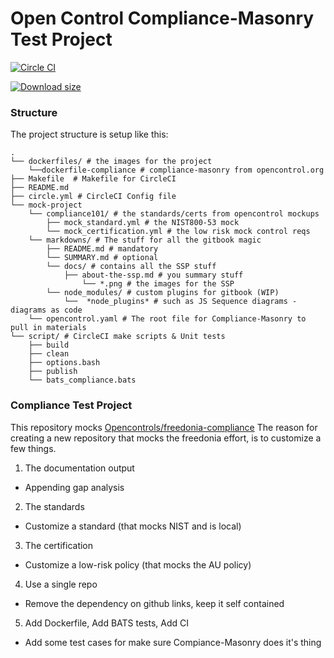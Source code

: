 # Open Control Compliance-Masonry Test Project

[![Circle CI](https://circleci.com/gh/cleanerbot/compliance.png?style=shield&circletoken=f426e413f206dc447eea29b759fd65c4c40a7904)](https://circleci.com/gh/cleanerbot/compliance/tree/master 'View CI builds')

[![Download size](https://images.microbadger.com/badges/image/sometheycallme/compliance.svg)](http://microbadger.com/images/sometheycallme/compliance "View on microbadger.com")


### Structure

The project structure is setup like this:

```
.
└── dockerfiles/ # the images for the project
    └──dockerfile-compliance # compliance-masonry from opencontrol.org
├── Makefile  # Makefile for CircleCI
├── README.md 
├── circle.yml # CircleCI Config file
└── mock-project
    └── compliance101/ # the standards/certs from opencontrol mockups
        ├── mock_standard.yml # the NIST800-53 mock
        └── mock_certification.yml # the low risk mock control reqs   
    └── markdowns/ # The stuff for all the gitbook magic
        ├── README.md # mandatory
        └── SUMMARY.md # optional 
	    └── docs/ # contains all the SSP stuff
	        ├── about-the-ssp.md # you summary stuff
                └── *.png # the images for the SSP
        └── node_modules/ # custom plugins for gitbook (WIP)
            └──  *node_plugins* # such as JS Sequence diagrams - diagrams as code 
    └── opencontrol.yaml # The root file for Compliance-Masonry to pull in materials
└── script/ # CircleCI make scripts & Unit tests
    ├── build
    ├── clean
    ├── options.bash
    ├── publish
    └── bats_compliance.bats 
```


### Compliance Test Project

This repository mocks [Opencontrols/freedonia-compliance](https://github.com/opencontrol)  The reason for creating a new repository that mocks the freedonia effort, is to customize a few things.

1) The documentation output

- Appending gap analysis

2) The standards

- Customize a standard (that mocks NIST and is local)

3) The certification

- Customize a low-risk policy (that mocks the AU policy)

4) Use a single repo

- Remove the dependency on github links, keep it self contained

5) Add Dockerfile, Add BATS tests, Add CI

- Add some test cases for make sure Compiance-Masonry does it's thing

